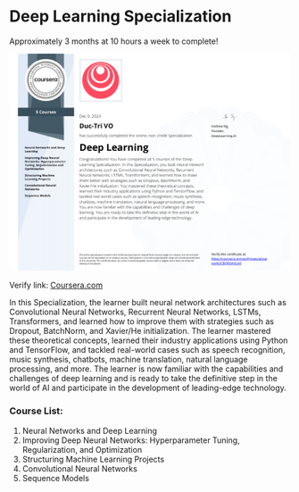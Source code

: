 # Deep Learning Specialization
Approximately 3 months at 10 hours a week to complete!

![Certificate](images/Certificate.png)

Verify link: [Coursera.com](https://coursera.org/share/778cacf9bbb9bb7cc641f6c12d7a4f4e)

In this Specialization, the learner built neural network architectures such as Convolutional Neural Networks, Recurrent Neural Networks, LSTMs, Transformers, and learned how to improve them with strategies such as Dropout, BatchNorm, and Xavier/He initialization. The learner mastered these theoretical concepts, learned their industry applications using Python and TensorFlow, and tackled real-world cases such as speech recognition, music synthesis, chatbots, machine translation, natural language processing, and more. The learner is now familiar with the capabilities and challenges of deep learning and is ready to take the definitive step in the world of AI and participate in the development of leading-edge technology.

### Course List:
1. Neural Networks and Deep Learning  
2. Improving Deep Neural Networks: Hyperparameter Tuning, Regularization, and Optimization  
3. Structuring Machine Learning Projects  
4. Convolutional Neural Networks  
5. Sequence Models

